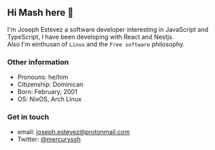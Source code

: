 ## Hi Mash here 🤟

I'm Joseph Estevez a software developer interesting in JavaScript and TypeScript, I have been developing with React and Nestjs.\
Also I'm einthusan of `Linux` and the `Free software` philosophy.

### Other information

- Pronouns: he/him
- Citizenship: Dominican
- Born: February, 2001
- OS: NixOS, Arch Linux

### Get in touch

- email: <joseph.estevez@protonmail.com>
- Twitter: [@mercuryssh](https://twitter.com/mercuryssh)
